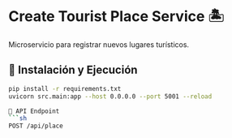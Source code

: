 # Create Tourist Place Service 🏝️

Microservicio para registrar nuevos lugares turísticos.

## 🚀 Instalación y Ejecución
```sh
pip install -r requirements.txt
uvicorn src.main:app --host 0.0.0.0 --port 5001 --reload

📄 API Endpoint
```sh
POST /api/place